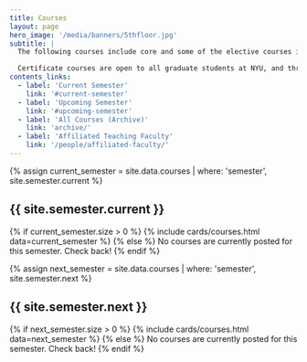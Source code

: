 ```yaml
---
title: Courses
layout: page
hero_image: '/media/banners/5thfloor.jpg'
subtitle: |
  The following courses include core and some of the elective courses in the [Advanced Certificate in Digital Humanities](/curriculum/certificate/), offered through the Graduate School of Arts and Sciences.

  Certificate courses are open to all graduate students at NYU, and through the consortium to PhD candidates at other institutions.
contents_links:
  - label: 'Current Semester'
    link: '#current-semester'
  - label: 'Upcoming Semester'
    link: '#upcoming-semester'
  - label: 'All Courses (Archive)'
    link: 'archive/'
  - label: 'Affiliated Teaching Faculty'
    link: '/people/affiliated-faculty/'
---
```


<div class="container">
<div class="content" markdown="1">

{% assign current_semester =  site.data.courses | where: 'semester', site.semester.current %}
<h2 id="current-semester">{{ site.semester.current }}</h2>
{% if current_semester.size  > 0 %}
{% include cards/courses.html data=current_semester %}
{% else %}
No courses are currently posted for this semester. Check back!
{% endif %}

{% assign next_semester =  site.data.courses | where: 'semester', site.semester.next %}
<h2 id="upcoming-semester">{{ site.semester.next }}</h2>
{% if next_semester.size  > 0 %}
{% include cards/courses.html data=next_semester %}
{% else %}
No courses are currently posted for this semester. Check back!
{% endif %}

</div>
</div>
